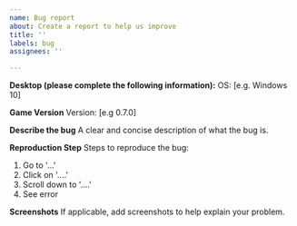 ```yaml
---
name: Bug report
about: Create a report to help us improve
title: ''
labels: bug
assignees: ''

---
```


**Desktop (please complete the following information):**
OS: [e.g. Windows 10]

**Game Version**
Version: [e.g 0.7.0]

**Describe the bug**
A clear and concise description of what the bug is.

**Reproduction Step**
Steps to reproduce the bug:
1. Go to '...'
2. Click on '....'
3. Scroll down to '....'
4. See error

**Screenshots**
If applicable, add screenshots to help explain your problem.
